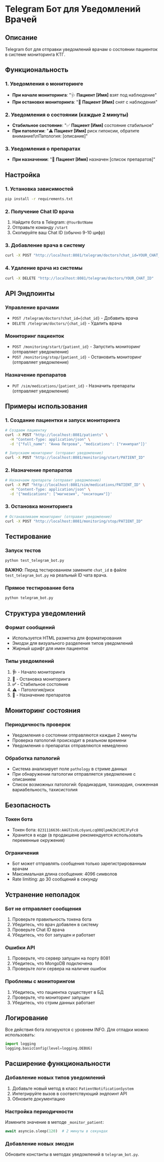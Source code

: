 # Telegram Бот для Уведомлений Врачей

## Описание

Telegram бот для отправки уведомлений врачам о состоянии пациенток в системе мониторинга КТГ.

## Функциональность

### 1. Уведомления о мониторинге
- **При начале мониторинга**: "🩺 **Пациент [Имя]** взят под наблюдение"
- **При остановке мониторинга**: "🛑 **Пациент [Имя]** снят с наблюдения"

### 2. Уведомления о состоянии (каждые 2 минуты)
- **Стабильное состояние**: "✅ **Пациент [Имя]** состояние стабильное"
- **При патологии**: "⚠️ **Пациент [Имя]** риск гипоксии, обратите внимание!\nПатология: [описание]"

### 3. Уведомления о препаратах
- **При назначении**: "💊 **Пациент [Имя]** назначен [список препаратов]"

## Настройка

### 1. Установка зависимостей
```bash
pip install -r requirements.txt
```

### 2. Получение Chat ID врача
1. Найдите бота в Telegram: `@YourBotName`
2. Отправьте команду `/start`
3. Скопируйте ваш Chat ID (обычно 9-10 цифр)

### 3. Добавление врача в систему
```bash
curl -X POST "http://localhost:8081/telegram/doctors?chat_id=YOUR_CHAT_ID"
```

### 4. Удаление врача из системы
```bash
curl -X DELETE "http://localhost:8081/telegram/doctors/YOUR_CHAT_ID"
```

## API Эндпоинты

### Управление врачами
- `POST /telegram/doctors?chat_id={chat_id}` - Добавить врача
- `DELETE /telegram/doctors/{chat_id}` - Удалить врача

### Мониторинг пациенток
- `POST /monitoring/start/{patient_id}` - Запустить мониторинг (отправляет уведомление)
- `POST /monitoring/stop/{patient_id}` - Остановить мониторинг (отправляет уведомление)

### Назначение препаратов
- `PUT /sim/medications/{patient_id}` - Назначить препараты (отправляет уведомление)

## Примеры использования

### 1. Создание пациентки и запуск мониторинга
```bash
# Создаем пациентку
curl -X POST "http://localhost:8081/patients" \
  -H "Content-Type: application/json" \
  -d '{"full_name": "Анна Петрова", "medications": ["гинипрал"]}'

# Запускаем мониторинг (отправит уведомление)
curl -X POST "http://localhost:8081/monitoring/start/PATIENT_ID"
```

### 2. Назначение препаратов
```bash
# Назначаем препараты (отправит уведомление)
curl -X PUT "http://localhost:8081/sim/medications/PATIENT_ID" \
  -H "Content-Type: application/json" \
  -d '{"medications": ["магнезия", "окситоцин"]}'
```

### 3. Остановка мониторинга
```bash
# Останавливаем мониторинг (отправит уведомление)
curl -X POST "http://localhost:8081/monitoring/stop/PATIENT_ID"
```

## Тестирование

### Запуск тестов
```bash
python test_telegram_bot.py
```

**ВАЖНО**: Перед тестированием замените `chat_id` в файле `test_telegram_bot.py` на реальный ID чата врача.

### Прямое тестирование бота
```bash
python telegram_bot.py
```

## Структура уведомлений

### Формат сообщений
- Используется HTML разметка для форматирования
- Эмодзи для визуального разделения типов уведомлений
- Жирный шрифт для имен пациенток

### Типы уведомлений
1. **🩺** - Начало мониторинга
2. **🛑** - Остановка мониторинга  
3. **✅** - Стабильное состояние
4. **⚠️** - Патология/риск
5. **💊** - Назначение препаратов

## Мониторинг состояния

### Периодичность проверок
- Уведомления о состоянии отправляются каждые 2 минуты
- Проверка патологий происходит в реальном времени
- Уведомления о препаратах отправляются немедленно

### Обработка патологий
- Система анализирует поле `pathology` в стриме данных
- При обнаружении патологии отправляется уведомление с описанием
- Список возможных патологий: брадикардия, тахикардия, сниженная вариабельность, тахисистолия

## Безопасность

### Токен бота
- Токен бота: `8231116636:AAGT2sXLc6yanLcqO0QlpmA2bCLMIJFyFc8`
- Хранится в коде (в продакшене рекомендуется использовать переменные окружения)

### Ограничения
- Бот может отправлять сообщения только зарегистрированным врачам
- Максимальная длина сообщения: 4096 символов
- Rate limiting: до 30 сообщений в секунду

## Устранение неполадок

### Бот не отправляет сообщения
1. Проверьте правильность токена бота
2. Убедитесь, что врач добавлен в систему
3. Проверьте Chat ID врача
4. Убедитесь, что бот запущен и работает

### Ошибки API
1. Проверьте, что сервер запущен на порту 8081
2. Убедитесь, что MongoDB подключена
3. Проверьте логи сервера на наличие ошибок

### Проблемы с мониторингом
1. Убедитесь, что пациентка существует в БД
2. Проверьте, что мониторинг запущен
3. Убедитесь, что стрим данных работает

## Логирование

Все действия бота логируются с уровнем INFO. Для отладки можно использовать:

```python
import logging
logging.basicConfig(level=logging.DEBUG)
```

## Расширение функциональности

### Добавление новых типов уведомлений
1. Добавьте новый метод в класс `PatientNotificationSystem`
2. Интегрируйте вызов в соответствующий эндпоинт API
3. Обновите документацию

### Настройка периодичности
Измените значение в методе `_monitor_patient`:
```python
await asyncio.sleep(120)  # 2 минуты в секундах
```

### Добавление новых эмодзи
Обновите константы в методах уведомлений в `telegram_bot.py`.
